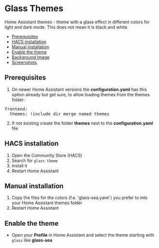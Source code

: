 # Glass Themes
Home Assistant themes - theme with a glass effect in different colors for light and dark mode. This does not mean it is black and white.   

* [Prerequisites](#prerequisites)
* [HACS installation](#hacs_installation)
* [Manual installation](#manual_installation)
* [Enable the theme](#enable_the_theme)
* [Background Image](#background_image)
* [Screenshots](#screenshots)

## <a name="prerequisites"></a>Prerequisites
1. On newer Home Assistant versions the **configuration.yaml** has this option already but get sure, to allow loading themes from the themes folder:   

<pre>
frontend:
  themes: !include_dir_merge_named themes
</pre>

2. If not existing create the folder **themes** next to the **configuration.yaml** file

## <a name="hacs_installation"></a>HACS installation
1. Open the Community Store (HACS)
2. Search for `glass theme`
3. Install it
4. Restart Home Assistant

## <a name="manual_installation"></a>Manual installation
1. Copy the files for the colors (f.e. 'glass-sea.yaml`) you prefer to into your Home Assistant themes folder
2. Restart Home Assistant

## <a name="enable_the_theme"></a>Enable the theme
- Open your **Profile** in Home Assistant and select the theme starting with `glass` like **glass-sea**